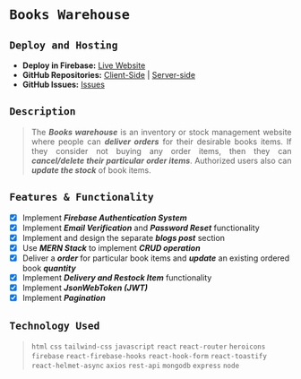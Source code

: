 # `Books Warehouse`

## `Deploy and Hosting`

- __Deploy in Firebase:__ [Live Website](https://book-warehouse-managemen-b7590.web.app "Live Website Link")
- __GitHub Repositories:__ [Client-Side](https://github.com/ProgrammingHeroWC4/warehouse-management-client-side-crescentpartha "Client-Side Code of Books Warehouse") | [Server-side](https://github.com/ProgrammingHeroWC4/warehouse-management-server-side-crescentpartha "Server-Side Code of Books Warehouse")
- __GitHub Issues:__ [Issues](https://github.com/ProgrammingHeroWC4/warehouse-management-client-side-crescentpartha/issues?q=is%3Aissue+is%3Aclosed "All Closed Issues of Books Warehouse")

## `Description`

> <p align="justify">The <b><i>Books warehouse</i></b> is an inventory or stock management website where people can <b><i>deliver orders</i></b> for their desirable books items. If they consider not buying any order items, then they can <b><i>cancel/delete their particular order items</i></b>. Authorized users also can <b><i>update the stock</i></b> of book items.</p>

## `Features & Functionality`

- [x] Implement ___Firebase Authentication System___
- [x] Implement ___Email Verification___ and ___Password Reset___ functionality
- [x] Implement and design the separate ___blogs post___ section
- [x] Use ___MERN Stack___ to implement ___CRUD operation___
- [x] Deliver a ___order___ for particular book items and ___update___ an existing ordered book ___quantity___
- [x] Implement ___Delivery and Restock Item___ functionality
- [x] Implement ___JsonWebToken (JWT)___
- [x] Implement ___Pagination___

## `Technology Used`

> `html` `css` `tailwind-css` `javascript` `react` `react-router` `heroicons` `firebase` `react-firebase-hooks` `react-hook-form` `react-toastify` `react-helmet-async` `axios` `rest-api` `mongodb` `express` `node` 

